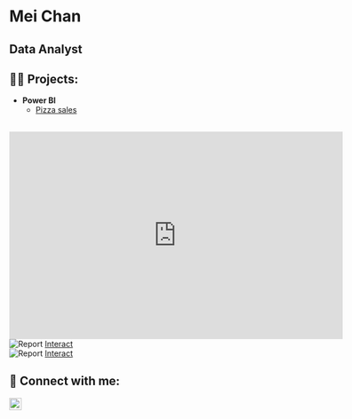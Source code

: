 <html>
<body>
<h1>Mei Chan</h1>
<h2>Data Analyst</h2>
<h2>👨‍💻 Projects:</h2>

- <b>Power BI</b>
  - [Pizza sales](https://github.com/meic100/PBI_PizzaSales)

<br>

<!-- Power BI dashboard -->
<iframe title="Mk10 - Publish - Domino's Pizza sales" width="600" height="373.5" src="https://app.powerbi.com/view?r=eyJrIjoiNTA4MjAyYmMtMDIxMy00MTI0LWI1MDgtYzM3MWQxMmEzOTUwIiwidCI6IjgxZTVmNjI2LTVlZTQtNDdkYS1hNzhhLTdiMzI1OThhNzU5YSJ9&pageName=ReportSection" frameborder="0" allowFullScreen="true"></iframe>

<!-- dashboard from ZoomCharts.com -->
<section class="report-examp-item pt-30px">
    <div class="container">
         <div class="row">
            <div class="col-lg-12 d-lg-none">
                <div class="w-100 report-container">
                    <img src="https://zoomchartswebstorage.blob.core.windows.net/template-gallery/20240530-161753-power-bi-customer-review-analysis-report-od-contest.png" class="index-report-img" alt="Report">
                    <a target="_blank" href="https://app.powerbi.com/view?r=eyJrIjoiODUyZjU1YjYtMDhhOC00MDdiLWJhYWQtMTczZDM3NDYxNjg1IiwidCI6IjQ2NTRiNmYxLTBlNDctNDU3OS1hOGExLTAyZmU5ZDk0M2M3YiIsImMiOjl9" class="report-btn btn btn-outline-dark" aria-label="report preview">Interact</a>
                </div>
            </div>
       </div>
   </div>
</section>

<section class="report-examp-item pt-30px">
    <div class="container">
         <div class="row">
            <div class="col-lg-12 d-lg-none">
                <div class="w-100 report-container">
                    <img src="https://zoomchartswebstorage.blob.core.windows.net/template-gallery/20240530-161753-power-bi-customer-review-analysis-report-od-contest.png" class="index-report-img" alt="Report">
                    <a target="_blank" href="https://app.powerbi.com/view?r=eyJrIjoiNTA4MjAyYmMtMDIxMy00MTI0LWI1MDgtYzM3MWQxMmEzOTUwIiwidCI6IjgxZTVmNjI2LTVlZTQtNDdkYS1hNzhhLTdiMzI1OThhNzU5YSJ9&pageName=ReportSection" class="report-btn btn btn-outline-dark" aria-label="report preview">Interact</a>
                </div>
            </div>
       </div>
   </div>
</section>

  
<!--
- <b>Python</b>
  - [Package Delivery Application (Datastructures and Algorithms Demo)](https://github.com/joshmadakor1/Package-Delivery-Pathfinding-Algorithm)
-->

<h2> 🤳 Connect with me:</h2>

[<img align="left" alt="JoshMadakor | LinkedIn" width="22px" src="https://cdn.jsdelivr.net/npm/simple-icons@v3/icons/linkedin.svg" />][linkedin]

[linkedin]: https://linkedin.com/in/joshmadakor


<!--
### Hi there 👋
-->
<!--
**meic100/meic100** is a ✨ _special_ ✨ repository because its `README.md` (this file) appears on your GitHub profile.

Here are some ideas to get you started:

- 🔭 I’m currently working on ...
- 🌱 I’m currently learning ...
- 👯 I’m looking to collaborate on ...
- 🤔 I’m looking for help with ...
- 💬 Ask me about ...
- 📫 How to reach me: ...
- 😄 Pronouns: ...
- ⚡ Fun fact: ...
-->

</body>
</html>
